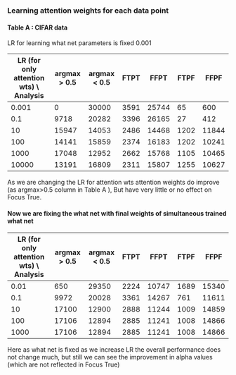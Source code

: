 ### Learning attention weights for each data point

#### Table A : CIFAR data
LR for learning what net parameters is fixed 0.001

| LR (for only attention wts) \ Analysis | argmax > 0.5 | argmax < 0.5 |  FTPT | FFPT | FTPF | FFPF |
|  ----         | -------      |  --------    |  --   |  --  | --   | --   |
| 0.001        | 0 | 30000 |  3591  | 25744  | 65  | 600 | 
| 0.1         | 9718 | 20282 | 3396 | 26165 | 27 | 412 |
| 10          | 15947 |	14053 |	2486 |	14468 |	1202 |	11844 |
| 100    | 14141 |	15859	 | 2374 | 	16183 |	1202	|10241 |
|1000 | 17048 |	12952	 |2662 |	15768	 | 1105 |	10465  |
| 10000 | 	13191	| 16809 |	2311 |	15807	 | 1255	| 10627  |


As we are changing the LR for attention wts attention weights do improve (as argmax>0.5 column in Table A ), But have very little or no effect on Focus True.


#### Now we are fixing the what net with final weights of simultaneous trained what net

| LR (for only attention wts) \ Analysis | argmax > 0.5 | argmax < 0.5 |  FTPT | FFPT | FTPF | FFPF |
|  ----         | -------      |  --------    |  --   |  --  | --   | --   |
| 0.01         | 650 | 	29350 |	2224 |	10747 |	1689 |	15340|
| 0.1 | 9972 |	20028 | 	3361 |	14267 |	761 |	11611 |
|10 |  17100	| 12900 |	2888 |	11244 |	1009 |	14859 |
| 100    | 17106 |  12894 |	2885 |	11241 |	1008 |	14866 |
|1000 | 17106 |	12894 |	2885 |	11241	 | 1008 |	14866 |

Here as what net is fixed as we increase LR the overall performance does not change much, but still we can see the improvement in alpha values (which are not reflected in Focus True)
